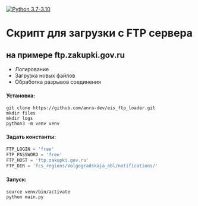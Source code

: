 [![Python 3.7-3.10](https://img.shields.io/badge/Python-3.7--3.10-green)](https://www.python.org/downloads/)
# Скрипт для загрузки с FTP сервера 
## на примере ftp.zakupki.gov.ru
* Логирование 
* Загрузка новых файлов
* Обработка разрывов соединения

#### Установка:
```shell
git clone https://github.com/anra-dev/eis_ftp_loader.git
mkdir files
mkdir logs
python3 -m venv venv

```
#### Задать константы:
```python
FTP_LOGIN = 'free'
FTP_PASSWORD = 'free'
FTP_HOST = 'ftp.zakupki.gov.ru'
FTP_DIR = 'fcs_regions/Volgogradskaja_obl/notifications/'
```
#### Запуск:
```shell
source venv/bin/activate
python main.py
```